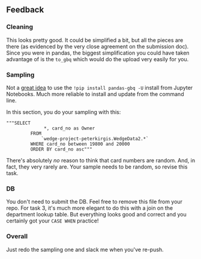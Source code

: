 ## Feedback

### Cleaning

This looks pretty good. It could be simplified a bit, but all the pieces are there (as evidenced by the very close agreement on 
the submission doc). Since you were in pandas, the biggest simplification you could have taken advantage of is the `to_gbq` which
would do the upload very easily for you. 

### Sampling

Not a [great idea](https://jakevdp.github.io/blog/2017/12/05/installing-python-packages-from-jupyter/) to use the `!pip install pandas-gbq -U` 
install from Jupyter Notebooks. Much more reliable to install and update from the command line. 

In this section, you do your sampling with this: 
```
"""SELECT
              *, card_no as Owner
         FROM  
             `wedge-project-peterkirgis.WedgeData2.*`
         WHERE card_no between 19800 and 20000
         ORDER BY card_no asc"""
```
There's absolutely _no_ reason to think that card numbers are random. And, in fact, they very rarely are. 
Your sample needs to be random, so revise this task. 

### DB

You don't need to submit the DB. Feel free to remove this file from your repo. For task 3, it's much more elegant
to do this with a join on the department lookup table. But everything looks good and correct and you certainly
got your `CASE WHEN` practice!

### Overall

Just redo the sampling one and slack me when you've re-push. 

